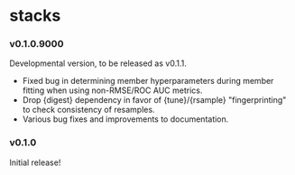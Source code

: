 # stacks

### v0.1.0.9000

Developmental version, to be released as v0.1.1.

* Fixed bug in determining member hyperparameters during member
  fitting when using non-RMSE/ROC AUC metrics.
* Drop {digest} dependency in favor of {tune}/{rsample} "fingerprinting"
  to check consistency of resamples.
* Various bug fixes and improvements to documentation.

### v0.1.0

Initial release!

